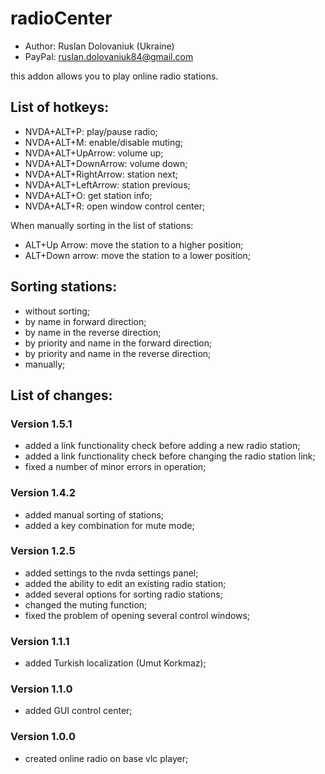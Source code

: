 # radioCenter

* Author: Ruslan Dolovaniuk (Ukraine)
* PayPal: ruslan.dolovaniuk84@gmail.com

this addon allows you to play online radio stations.


## List of hotkeys:
* NVDA+ALT+P: play/pause radio;
* NVDA+ALT+M: enable/disable muting;
* NVDA+ALT+UpArrow: volume up;
* NVDA+ALT+DownArrow: volume down;
* NVDA+ALT+RightArrow: station next;
* NVDA+ALT+LeftArrow: station previous;
* NVDA+ALT+O: get station info;
* NVDA+ALT+R: open window control center;

When manually sorting in the list of stations:
* ALT+Up Arrow: move the station to a higher position;
* ALT+Down arrow: move the station to a lower position;

## Sorting stations:
* without sorting;
* by name in forward direction;
* by name in the reverse direction;
* by priority and name in the forward direction;
* by priority and name in the reverse direction;
* manually;

## List of changes:
### Version 1.5.1
* added a link functionality check before adding a new radio station;
* added a link functionality check before changing the radio station link;
* fixed a number of minor errors in operation;

### Version 1.4.2
* added manual sorting of stations;
* added a key combination for mute mode;

### Version 1.2.5
* added settings to the nvda settings panel;
* added the ability to edit an existing radio station;
* added several options for sorting radio stations;
* changed the muting function;
* fixed the problem of opening several control windows;

### Version 1.1.1
* added Turkish localization (Umut Korkmaz);

### Version 1.1.0
* added GUI control center;

### Version 1.0.0
* created online radio on base vlc player;
